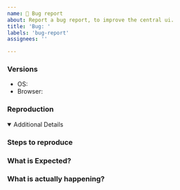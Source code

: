 ```yaml
---
name: 🚨 Bug report
about: Report a bug report, to improve the central ui.
title: 'Bug: '
labels: 'bug-report'
assignees: ''

---
```


<!-- 💚 Thanks for your time to make the UI better with your feedbacks 💚 

**IMPORTANT** Before reporting a bug:

👍 A properly detailed bug report can save a LOT of time and help fixing issues as soon as possible.
-->

### Versions
- OS: <!-- e.g. Windows 99> -->
- Browser: <!-- [e.g. Chrome 1.2.3] -->

### Reproduction

<details open>
<summary>Additional Details</summary>
</details>

### Steps to reproduce


### What is Expected?


### What is actually happening?
